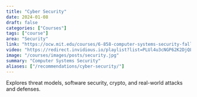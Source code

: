 ```yaml
---
title: "Cyber Security"
date: 2024-01-08
draft: false
categories: ["Courses"]
tags: ["course"]
area: "Security"
link: "https://ocw.mit.edu/courses/6-858-computer-systems-security-fall-2014/"
video: "https://redirect.invidious.io/playlist?list=PLUl4u3cNGP62K2DjQLRxDNRi0z2IRWnNh"
image: "/courses/images/posts/security.jpg"
summary: "Computer Systems Security"
aliases: ["/recommendations/cyber-security/"]
---
```


Explores threat models, software security, crypto, and real-world attacks and defenses.
